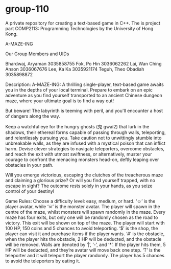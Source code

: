 # group-110
A private repository for creating a text-based game in C++. The is project part COMP2113: Programming Technologies by the University of Hong Kong.

A-MAZE-ING

Our Group Members and UIDs

Bhardwaj, Aryaman 		3035858755
Fok, Po Hin 				3036062262
Lai, Wan Ching Anson 		3036067676
Lee, Ka Ka 				3035921174
Teguh, Theo Obadiah 		3035898872

Description:
A-MAZE-ING: A thrilling single-player, text-based game awaits you in the depths of your local terminal. Prepare to embark on an epic adventure as you find yourself transported to an ancient Chinese dungeon maze, where your ultimate goal is to find a way out!

But beware! The labyrinth is teeming with peril, and you'll encounter a host of dangers along the way.

Keep a watchful eye for the hungry ghosts (鬼 gwai2) that lurk in the shadows, their ethereal forms capable of passing through walls, teleporting, and relentlessly pursuing you. Take caution not to unwittingly stumble into unbreakable walls, as they are infused with a mystical poison that can inflict harm. Devise clever strategies to navigate teleporters, overcome obstacles, and reach the exit with utmost swiftness, or alternatively, muster your courage to confront the menacing monsters head-on, deftly leaping over obstacles in your path.

Will you emerge victorious, escaping the clutches of the treacherous maze and claiming a glorious prize? Or will you find yourself trapped, with no escape in sight? The outcome rests solely in your hands, as you seize control of your destiny!

Game Rules:
Choose a difficulty level: easy, medium, or hard.
‘☺’ is the player avatar, while ‘☠’ is the monster avatar.
The player will spawn in the centre of the maze, whilst monsters will spawn randomly in the maze.
Every maze has four exits, but only one will be randomly chosen as the road to victory. This exit will be shown on top of the maze.
The player will start with 100 HP, 150 coins and 5 chances to avoid teleporting.
‘$’ is the shop, the player can visit it and purchase items if the player wants.
‘#’ is the obstacle, when the player hits the obstacle, 2 HP will be deducted, and the obstacle will be removed.
Walls are denoted by ‘|’, ‘-’, and ‘*’. If the player hits them, 5 HP will be deducted, and they’re avatar will move back one step.
‘T’ is the teleporter and it will teleport the player randomly. The player has 5 chances to avoid the teleporters by eating it.
